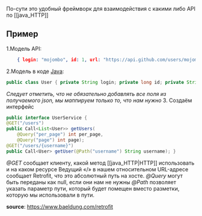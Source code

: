 По-сути это удобный фреймворк для взаимодействия с какими либо API по [[java_HTTP]]

Пример
---
1.Модель API:
```json
	{ login: "mojombo", id: 1, url: "https://api.github.com/users/mojombo", ... }

```
2.Модель в коде [Java](📙MOC-JAVA.md):
```java
public class User { private String login; private long id; private String url; // ... // standard getters an setters }
```
_Следует отметить, что не обязательно добавлять все поля из получаемого json, мы маппируем только то, что нам нужно_
3. Создаём интерфейс
```java
public interface UserService {
@GET("/users") 
public Call<List<User>> getUsers(
	@Query("per_page") int per_page, 
	@Query("page") int page); 
@GET("/users/{username}") 
public Call<User> getUser(@Path("username") String username); }

```

*@GET* сообщает клиенту, какой метод [[java_HTTP|HTTP]] использовать и на каком ресурсе
Ведущий «/» в нашем относительном URL-адресе сообщает Retrofit, что это абсолютный путь на хосте.
*@Query* могут быть переданы как null, если они нам не нужны
*@Path* позволяет указать параметр пути, который будет помещен вместо разметки, которую мы использовали в пути.


**source**: https://www.baeldung.com/retrofit